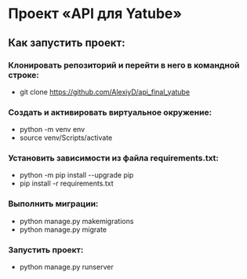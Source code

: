 # Проект «API для Yatube»


## Как запустить проект:

### Клонировать репозиторий и перейти в него в командной строке:
* git clone 
https://github.com/AlexiyD/api_final_yatube


### Cоздать и активировать виртуальное окружение:
* python -m venv env
* source venv/Scripts/activate

### Установить зависимости из файла requirements.txt:
* python -m pip install --upgrade pip
* pip install -r requirements.txt

### Выполнить миграции:
* python manage.py makemigrations
* python manage.py migrate

### Запустить проект:
* python manage.py runserver